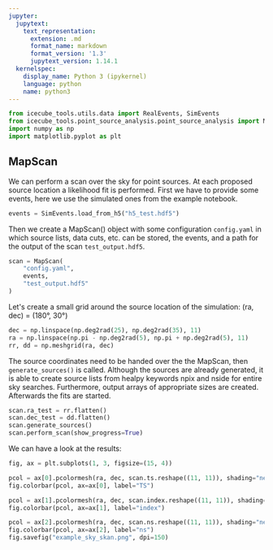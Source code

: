 ```yaml
---
jupyter:
  jupytext:
    text_representation:
      extension: .md
      format_name: markdown
      format_version: '1.3'
      jupytext_version: 1.14.1
  kernelspec:
    display_name: Python 3 (ipykernel)
    language: python
    name: python3
---
```


```python
from icecube_tools.utils.data import RealEvents, SimEvents
from icecube_tools.point_source_analysis.point_source_analysis import MapScan
import numpy as np
import matplotlib.pyplot as plt
```

## MapScan

We can perform a scan over the sky for point sources. At each proposed source location a likelihood fit is performed. First we have to provide some events, here we use the simulated ones from the example notebook.

```python
events = SimEvents.load_from_h5("h5_test.hdf5")
```

Then we create a MapScan() object with some configuration `config.yaml` in which source lists, data cuts, etc. can be stored, the events, and a path for the output of the scan `test_output.hdf5`.

```python
scan = MapScan(
    "config.yaml",
    events,
    "test_output.hdf5"
)
```

Let's create a small grid around the source location of the simulation: (ra, dec) = (180°, 30°)

```python
dec = np.linspace(np.deg2rad(25), np.deg2rad(35), 11)
ra = np.linspace(np.pi - np.deg2rad(5), np.pi + np.deg2rad(5), 11)
rr, dd = np.meshgrid(ra, dec)
```

The source coordinates need to be handed over the the MapScan, then `generate_sources()` is called. Although the sources are already generated, it is able to create source lists from healpy keywords npix and nside for entire sky searches. Furthermore, output arrays of appropriate sizes are created. Afterwards the fits are started.

```python
scan.ra_test = rr.flatten()
scan.dec_test = dd.flatten()
scan.generate_sources()
scan.perform_scan(show_progress=True)
```

We can have a look at the results:

```python
fig, ax = plt.subplots(1, 3, figsize=(15, 4))

pcol = ax[0].pcolormesh(ra, dec, scan.ts.reshape((11, 11)), shading="nearest")
fig.colorbar(pcol, ax=ax[0], label="TS")

pcol = ax[1].pcolormesh(ra, dec, scan.index.reshape((11, 11)), shading="nearest")
fig.colorbar(pcol, ax=ax[1], label="index")

pcol = ax[2].pcolormesh(ra, dec, scan.ns.reshape((11, 11)), shading="nearest")
fig.colorbar(pcol, ax=ax[2], label="ns")
fig.savefig("example_sky_skan.png", dpi=150)
```

```python

```
